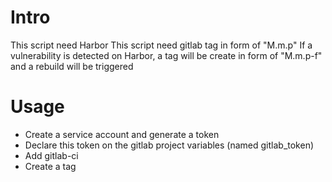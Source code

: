 # Intro

This script need Harbor
This script need gitlab tag in form of "M.m.p"
If a vulnerability is detected on Harbor, a tag will be create in form of "M.m.p-f" and a rebuild will be triggered

# Usage

- Create a service account and generate a token
- Declare this token on the gitlab project variables (named gitlab_token)
- Add gitlab-ci
- Create a tag


